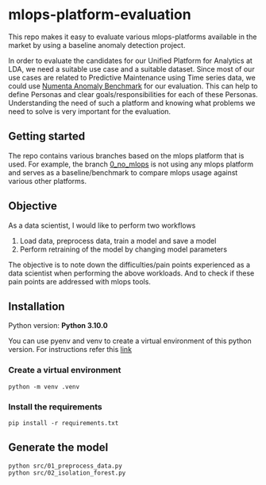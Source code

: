 # mlops-platform-evaluation

This repo makes it easy to evaluate various mlops-platforms available in the market by using a baseline anomaly detection project.

In order to evaluate the candidates for our Unified Platform for Analytics at LDA, we need a suitable use case and a suitable dataset. Since most of our use cases are related to Predictive Maintenance using Time series data, we could use [Numenta Anomaly Benchmark](https://www.numenta.com/resources/htm/numenta-anomoly-benchmark/) for our evaluation. This can help to define Personas and clear goals/responsibilities for each of these Personas. Understanding the need of such a platform and knowing what problems we need to solve is very important for the evaluation.

## Getting started

The repo contains various branches based on the mlops platform that is used. For example, the branch [0_no_mlops](https://code.siemens.com/sidrive-iq/teams/team-gov/analytics/mlops-platform-evaluation/-/tree/0_no_mlops) is not using any mlops platform and serves as a baseline/benchmark to compare mlops usage against various other platforms.

## Objective

As a data scientist, I would like to perform two workflows

1. Load data, preprocess data, train a model and save a model
2. Perform retraining of the model by changing model parameters

The objective is to note down the difficulties/pain points experienced as a data scientist when performing the above workloads. And to check if these pain points are addressed with mlops tools.

## Installation

Python version: **Python 3.10.0**

You can use pyenv and venv to create a virtual environment of this python version. For instructions refer this [link](https://sidriveiq.opscenter.siemens.cloud/wiki/pages/viewpage.action?pageId=161349727)

### Create a virtual environment

```
python -m venv .venv
```

### Install the requirements

```
pip install -r requirements.txt
```

## Generate the model

```
python src/01_preprocess_data.py
python src/02_isolation_forest.py
```
